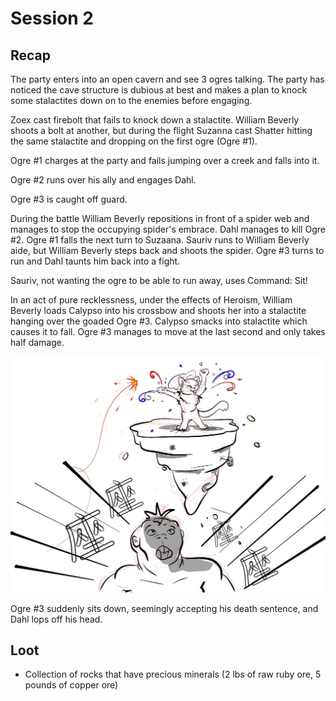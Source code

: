 # Session 2

## Recap

The party enters into an open cavern and see 3 ogres talking. The party has noticed the cave structure is dubious at best and makes a plan to knock some stalactites  down on to the enemies before engaging.

Zoex cast firebolt that fails to knock down a stalactite. William Beverly shoots a bolt at another, but during the flight Suzanna cast Shatter hitting the same stalactite and dropping on the first ogre (Ogre #1).

Ogre #1 charges at the party and fails jumping over a creek and falls into it.

Ogre #2 runs over his ally and engages Dahl.

Ogre #3 is caught off guard.

During the battle William Beverly repositions in front of a spider web and manages to stop the occupying spider's embrace. Dahl manages to kill Ogre #2. Ogre #1 falls the next turn to Suzaana. Sauriv runs to William Beverly aide, but William Beverly steps back and shoots the spider. Ogre #3 turns to run and Dahl taunts him back into a fight.

Sauriv, not wanting the ogre to be able to run away, uses Command: Sit!

In an act of pure recklessness, under the effects of Heroism, William Beverly loads Calypso into his crossbow and shoots her into a stalactite hanging over the goaded Ogre #3. Calypso smacks into stalactite which causes it to fall. Ogre #3 manages to move at the last second and only takes half damage.

![Calypso performing a Death-From-Above](https://github.com/godofgrunts/dnd5e-notes/blob/master/sessions/session002/ogre-pillar-falling.jpg?raw=true)

Ogre #3 suddenly sits down, seemingly accepting his death sentence, and Dahl lops off his head.

## Loot

- Collection of rocks that have precious minerals (2 lbs of raw ruby ore, 5 pounds of copper ore)
